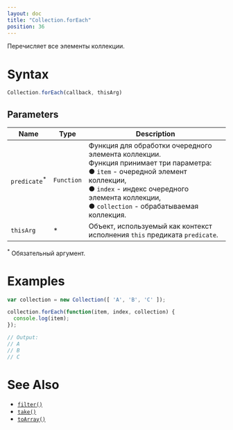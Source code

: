 ```yaml
---
layout: doc
title: "Collection.forEach"
position: 36
---
```


Перечисляет все элементы коллекции.

# Syntax

```js
Collection.forEach(callback, thisArg)
```

## Parameters

|Name|Type|Description|
|----|----|-----------|
|`predicate`<sup>*</sup>|`Function`|Функция для обработки очередного элемента коллекции. <br>Функция принимает три параметра: <br> &#9679; `item` - очередной элемент коллекции, <br> &#9679; `index` - индекс очередного элемента коллекции, <br> &#9679; `collection` - обрабатываемая коллекция.|
|`thisArg`|&#42;|Объект, используемый как контекст исполнения `this` предиката `predicate`.|

<sup>*</sup> Обязательный аргумент.

# Examples

```js
var collection = new Collection([ 'A', 'B', 'C' ]);

collection.forEach(function(item, index, collection) {
  console.log(item);
});

// Output:
// A
// B
// C
```

# See Also

* [`filter()`](../Collection.filter/)
* [`take()`](../Collection.take/)
* [`toArray()`](../Collection.toArray/)

